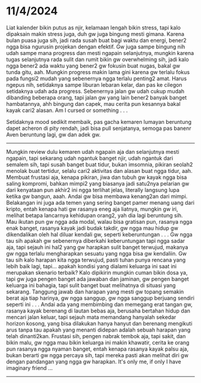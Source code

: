 # 11/4/2024

Liat kalender bikin putus as njir, kelamaan lengah bikin stress, tapi kalo dipaksain makin stress juga, duh gw juga bingung mesti gimana. Karena bulan puasa juga sih, jadi rada susah buat bagi waktu dan energi, bener2 ngga bisa ngurusin projekan dengan efektif. Gw juga sampe bingung nih udah sampe mana progress dan mesti ngapain selanjutnya, mungkin karena tugas selanjutnya rada sulit dan rumit bikin gw overwhelming sih, jadi kalo ngga bener2 ada waktu yang bener2 gw fokusin buat nugas, bakal gw tunda gitu, aah. Mungkin progress makin lama gini karena gw terlalu fokus pada fungsi2 mudah yang sebenernya ngga terlalu penting2 amat. Harus ngepus nih, setidaknya sampe liburan lebaran kelar, dan pas ke cilegon setidaknya udah ada progress. Sebenernya jalan gw udah cukup mudah dibanding beberapa orang, tapi jalan gw yang lain bener2 banyak banget hambatannya, ahh bingung dan capek, mau cerita pun kesannya bakal kayak cari2 alasan. Am I cursed or something . . .

Setidaknya mood sedikit membaik, pas gacha kemaren lumayan beruntung dapet acheron di pity rendah, jadi bisa pull senjatanya, semoga pas banenr Aven beruntung lagi, gw dan adek gw.

--------------

Mungkin review dulu kemaren udah ngapain aja dan selanjutnya mesti ngapain, tapi sekarang udah ngantuk banget njir, udah ngantuk dari semalem sih, tapi susah banget buat tidur, bukan imsomnia, pikiran seolah2 menolak buat tertidur, selalu cari2 aktivitas dan alasan buat ngga tidur, aah. Membuat frustasi aja, kenapa pikiran, jiwa dan tubuh gw kayak ngga bisa saling kompromi, bahkan mimpi2 yang biasanya jadi satu2nya pelarian gw dari kenyataan pun akhir2 ini ngga terlihat jelas, literally langsung lupa ketika gw bangun, aaah. Andai gw bisa membawa kenang2an dari mimpi. Belakangan ini juga ada temen yang sering banget pamer menang uang dari kripto, entah kenapa hati gw rasanya eneg aja liatnya, mungkin gw iri, melihat betapa lancarnya kehidupan orang2, yah dia lagi beruntung sih. Mau ikutan pun gw ngga ada modal, walau bisa gratisan pun, rasanya ngga enak banget, rasanya kayak jadi budak takdir, gw ngga mau hidup gw dikendalikan oleh hal diluar kendali gw, seperti keberuntungan . . . Gw ngga tau sih apakah gw sebenernya diberkahi keberuntungan tapi ngga sadar aja, tapi sejauh ini hal2 yang gw harapkan sulit banget terwujud, makanya gw ngga terlalu mengharapkan sesuatu yang ngga bisa gw kendaliin. Gw tau sih kalo harapan kita ngga terwujud, pasti tuhan punya rencana yang lebih baik lagi, tapi... apakah kondisi yang dialami keluarga ini saat ini merupakan skenario terbaik? Kalo dipikirin mungkin cuman bikin dosa ya, tapi gw juga pengen banget ada jawaban dan jaminan, gw pengen banget keluarga ini bahagia, tapi sulit banget buat melihatnya di situasi yang sekarang. Tanggung jawab dan harapan yang mesti gw topang semakin berat aja tiap harinya, gw ngga sanggup, gw ngga sanggup berjuang sendiri seperti ini . . . Andai ada yang membimbing dan memegang erat tangan gw, rasanya kayak berenang di lautan bebas aja, berusaha bertahan hidup dan mencari jalan keluar, tapi sejauh mata memandang hanyalah sekedar horizon kosong, yang bisa dilakukan hanya hanyut dan berenang mengikuti arus tanpa tau apakah yang menanti didepan adalah sebuah harapan yang telah dinanti2kan. Frustasi sih, pengen nabrak tembok aja, tapi sakit, dan bikin malu, gw ngga mau bikin keluarga ini makin khawatir, cerita ke orang pun rasanya ngga nyaman banget, entah kenapa rasanya kayak palsu aja, bukan berarti gw ngga percaya sih, tapi mereka pasti akan melihat diri gw dengan pandangan yang ngga gw harapkan. It's only me, if only I have imaginary friend ...

---------------


